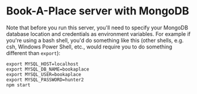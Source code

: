 # Book-A-Place server with MongoDB

Note that before you run this server, you'll need to specify your MongoDB database location and credentials as environment variables.  For example if you're using a bash shell, you'd do something like this (other shells, e.g. csh, Windows Power Shell, etc., would require you to do something different than `export`):
```
export MYSQL_HOST=localhost
export MYSQL_DB_NAME=bookaplace
export MYSQL_USER=bookaplace
export MYSQL_PASSWORD=hunter2
npm start
```
